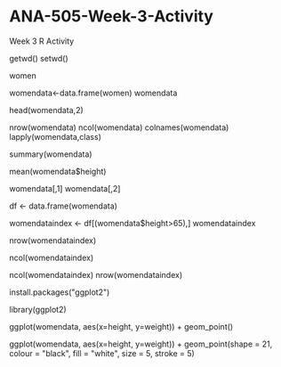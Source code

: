 # ANA-505-Week-3-Activity
Week 3 R Activity



getwd()
setwd()

women

womendata<-data.frame(women)
womendata

head(womendata,2)

nrow(womendata)
ncol(womendata)
colnames(womendata)
lapply(womendata,class)


summary(womendata)

mean(womendata$height)

womendata[,1]
womendata[,2]


df <- data.frame(womendata)


womendataindex <- df[(womendata$height>65),]
womendataindex


nrow(womendataindex)


ncol(womendataindex)


ncol(womendataindex) 
nrow(womendataindex)

  
install.packages("ggplot2")
  

library(ggplot2)


ggplot(womendata, aes(x=height, y=weight)) + 
  geom_point()

ggplot(womendata, aes(x=height, y=weight)) + 
  geom_point(shape = 21, colour = "black", fill = "white", size = 5, stroke = 5)
